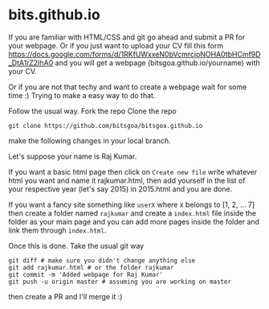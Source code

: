 # bits.github.io

If you are familiar with HTML/CSS and git go ahead and submit a PR for your webpage.
Or if you just want to upload your CV fill this form https://docs.google.com/forms/d/1RKfUWxxeN0bVcmrcjoNOHA0tbHCmf9D_DtA1rZ2IhA0 and you will get a webpage (bitsgoa.github.io/yourname) with your CV.

Or if you are not that techy and want to create a webpage wait for some time :) Trying to make a easy way to do that.

Follow the usual way.
Fork the repo
Clone the repo
```
git clone https://github.com/bitsgoa/bitsgoa.github.io
```
make the following changes in your local branch.

Let's suppose your name is Raj Kumar.

If you want a basic html page then click on `Create new file` write whatever html you want and name it rajkumar.html, then add yourself in the list of your respective year (let's say 2015) in 2015.html and you are done.

If you want a fancy site something like `userX` where x belongs to [1, 2, ... 7] then create a folder named `rajkumar` and create a `index.html` file inside the folder as your main page and you can add more pages inside the folder and link them through `index.html`.

Once this is done.
Take the usual git way
```
git diff # make sure you didn't change anything else
git add rajkumar.html # or the folder rajkumar
git commit -m 'Added webpage for Raj Kumar'
git push -u origin master # assuming you are working on master
```

then create a PR and I'll merge it  :)
